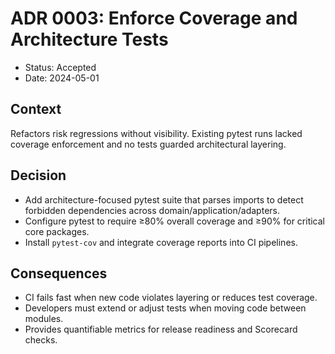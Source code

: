 # ADR 0003: Enforce Coverage and Architecture Tests

- Status: Accepted
- Date: 2024-05-01

## Context

Refactors risk regressions without visibility. Existing pytest runs lacked coverage enforcement and no tests guarded architectural layering.

## Decision

- Add architecture-focused pytest suite that parses imports to detect forbidden dependencies across domain/application/adapters.
- Configure pytest to require ≥80% overall coverage and ≥90% for critical core packages.
- Install `pytest-cov` and integrate coverage reports into CI pipelines.

## Consequences

- CI fails fast when new code violates layering or reduces test coverage.
- Developers must extend or adjust tests when moving code between modules.
- Provides quantifiable metrics for release readiness and Scorecard checks.

